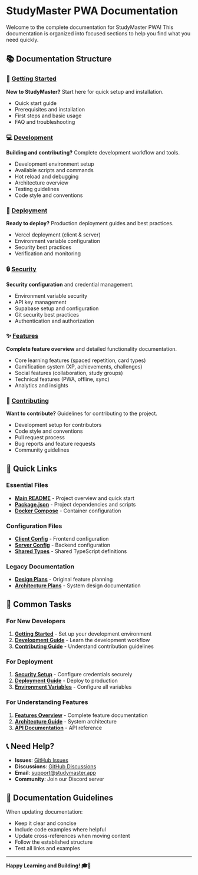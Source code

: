 # StudyMaster PWA Documentation

Welcome to the complete documentation for StudyMaster PWA! This documentation is organized into focused sections to help you find what you need quickly.

## 📚 Documentation Structure

### 🚀 [Getting Started](getting-started/README.md)
**New to StudyMaster?** Start here for quick setup and installation.
- Quick start guide
- Prerequisites and installation
- First steps and basic usage
- FAQ and troubleshooting

### 💻 [Development](development/README.md)
**Building and contributing?** Complete development workflow and tools.
- Development environment setup
- Available scripts and commands
- Hot reload and debugging
- Architecture overview
- Testing guidelines
- Code style and conventions

### 🚀 [Deployment](deployment/README.md)
**Ready to deploy?** Production deployment guides and best practices.
- Vercel deployment (client & server)
- Environment variable configuration
- Security best practices
- Verification and monitoring

### 🔒 [Security](security/README.md)
**Security configuration** and credential management.
- Environment variable security
- API key management
- Supabase setup and configuration
- Git security best practices
- Authentication and authorization

### ✨ [Features](features/README.md)
**Complete feature overview** and detailed functionality documentation.
- Core learning features (spaced repetition, card types)
- Gamification system (XP, achievements, challenges)
- Social features (collaboration, study groups)
- Technical features (PWA, offline, sync)
- Analytics and insights

### 🤝 [Contributing](contributing/README.md)
**Want to contribute?** Guidelines for contributing to the project.
- Development setup for contributors
- Code style and conventions
- Pull request process
- Bug reports and feature requests
- Community guidelines

## 🔗 Quick Links

### Essential Files
- **[Main README](../README.md)** - Project overview and quick start
- **[Package.json](../package.json)** - Project dependencies and scripts
- **[Docker Compose](../docker-compose.yml)** - Container configuration

### Configuration Files
- **[Client Config](../client/)** - Frontend configuration
- **[Server Config](../server/)** - Backend configuration
- **[Shared Types](../shared/)** - Shared TypeScript definitions

### Legacy Documentation
- **[Design Plans](Anki-Features-Implementation-Plan.md)** - Original feature planning
- **[Architecture Plans](StudyMaster-Design-Plan.md)** - System design documentation

## 🎯 Common Tasks

### For New Developers
1. **[Getting Started](getting-started/README.md)** - Set up your development environment
2. **[Development Guide](development/README.md)** - Learn the development workflow
3. **[Contributing Guide](contributing/README.md)** - Understand contribution guidelines

### For Deployment
1. **[Security Setup](security/README.md)** - Configure credentials securely
2. **[Deployment Guide](deployment/README.md)** - Deploy to production
3. **[Environment Variables](deployment/environment-variables.md)** - Configure all variables

### For Understanding Features
1. **[Features Overview](features/README.md)** - Complete feature documentation
2. **[Architecture Guide](development/architecture.md)** - System architecture
3. **[API Documentation](development/api.md)** - API reference

## 📞 Need Help?

- **Issues**: [GitHub Issues](https://github.com/your-repo/issues)
- **Discussions**: [GitHub Discussions](https://github.com/your-repo/discussions)
- **Email**: support@studymaster.app
- **Community**: Join our Discord server

## 📝 Documentation Guidelines

When updating documentation:
- Keep it clear and concise
- Include code examples where helpful
- Update cross-references when moving content
- Follow the established structure
- Test all links and examples

---

**Happy Learning and Building! 🎓🚀**
